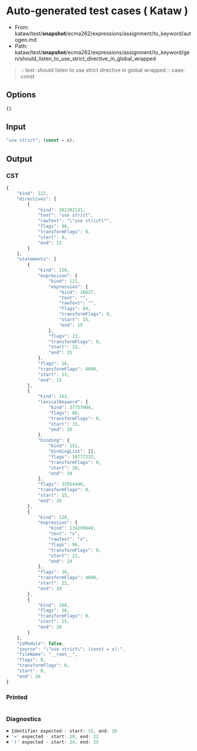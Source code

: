 # Auto-generated test cases ( Kataw )
- From: kataw/test/__snapshot__/ecma262/expressions/assignment/to_keyword/autogen.md
- Path: kataw/test/__snapshot__/ecma262/expressions/assignment/to_keyword/gen/should_listen_to_use_strict_directive_in_global_wrapped
> :: test: should listen to use strict directive in global wrapped
> :: case: const
## Options

`````js
{}
`````
## Input

`````js
"use strict"; (const = x);
`````
## Output

### CST

```javascript
{
    "kind": 122,
    "directives": [
        {
            "kind": 201392131,
            "text": "use strict",
            "rawText": "\"use strict\"",
            "flags": 96,
            "transformFlags": 0,
            "start": 0,
            "end": 12
        }
    ],
    "statements": [
        {
            "kind": 120,
            "expression": {
                "kind": 121,
                "expression": {
                    "kind": 16637,
                    "text": "",
                    "rawText": "",
                    "flags": 64,
                    "transformFlags": 0,
                    "start": 15,
                    "end": 15
                },
                "flags": 13,
                "transformFlags": 0,
                "start": 32,
                "end": 15
            },
            "flags": 16,
            "transformFlags": 4096,
            "start": 13,
            "end": 15
        },
        {
            "kind": 162,
            "lexicalKeyword": {
                "kind": 37757004,
                "flags": 80,
                "transformFlags": 0,
                "start": 15,
                "end": 20
            },
            "binding": {
                "kind": 151,
                "bindingList": [],
                "flags": 16777232,
                "transformFlags": 0,
                "start": 20,
                "end": 20
            },
            "flags": 33554448,
            "transformFlags": 0,
            "start": 15,
            "end": 20
        },
        {
            "kind": 120,
            "expression": {
                "kind": 134299649,
                "text": "x",
                "rawText": "x",
                "flags": 96,
                "transformFlags": 0,
                "start": 22,
                "end": 24
            },
            "flags": 16,
            "transformFlags": 4096,
            "start": 22,
            "end": 24
        },
        {
            "kind": 168,
            "flags": 16,
            "transformFlags": 0,
            "start": 25,
            "end": 26
        }
    ],
    "isModule": false,
    "source": "\"use strict\"; (const = x);",
    "fileName": "__root__",
    "flags": 0,
    "transformFlags": 0,
    "start": 0,
    "end": 26
}
```

### Printed

```javascript

```

### Diagnostics

```javascript
✖ Identifier expected - start: 15, end: 20
✖ '=' expected - start: 20, end: 22
✖ ')' expected - start: 24, end: 25

```


